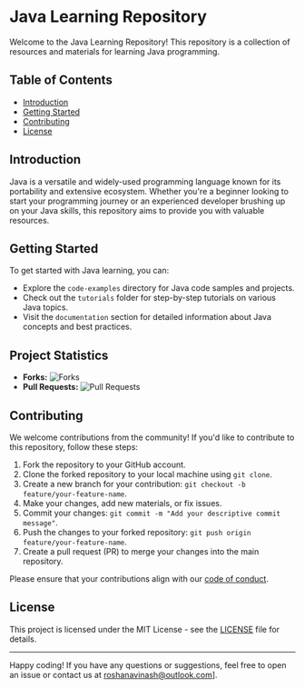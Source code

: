 # Java Learning Repository

Welcome to the Java Learning Repository! This repository is a collection of resources and materials for learning Java programming.

## Table of Contents

- [Introduction](#introduction)
- [Getting Started](#getting-started)
- [Contributing](#contributing)
- [License](#license)

## Introduction

Java is a versatile and widely-used programming language known for its portability and extensive ecosystem. Whether you're a beginner looking to start your programming journey or an experienced developer brushing up on your Java skills, this repository aims to provide you with valuable resources.

## Getting Started

To get started with Java learning, you can:

- Explore the `code-examples` directory for Java code samples and projects.
- Check out the `tutorials` folder for step-by-step tutorials on various Java topics.
- Visit the `documentation` section for detailed information about Java concepts and best practices.

## Project Statistics

- **Forks:** ![Forks](https://img.shields.io/github/forks/your-username/your-repository?style=social)
- **Pull Requests:** ![Pull Requests](https://img.shields.io/github/issues-pr/your-username/your-repository?style=social)

## Contributing

We welcome contributions from the community! If you'd like to contribute to this repository, follow these steps:

1. Fork the repository to your GitHub account.
2. Clone the forked repository to your local machine using `git clone`.
3. Create a new branch for your contribution: `git checkout -b feature/your-feature-name`.
4. Make your changes, add new materials, or fix issues.
5. Commit your changes: `git commit -m "Add your descriptive commit message"`.
6. Push the changes to your forked repository: `git push origin feature/your-feature-name`.
7. Create a pull request (PR) to merge your changes into the main repository.

Please ensure that your contributions align with our [code of conduct](CODE_OF_CONDUCT.md).

## License

This project is licensed under the MIT License - see the [LICENSE](LICENSE) file for details.

---

Happy coding! If you have any questions or suggestions, feel free to open an issue or contact us at roshanavinash@outlook.com].


